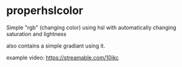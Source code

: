 # properhslcolor
Simple "rgb" (changing color) using hsl with automatically changing saturation and lightness 

also contains a simple gradiant using it.

example video: 
https://streamable.com/10ikc
